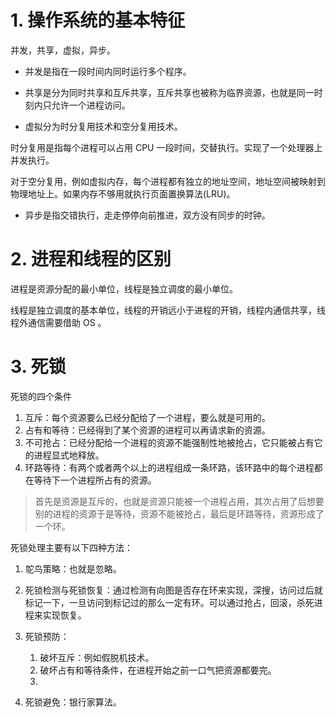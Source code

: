 # 1. 操作系统的基本特征

并发，共享，虚拟，异步。

* 并发是指在一段时间内同时运行多个程序。

* 共享是分为同时共享和互斥共享，互斥共享也被称为临界资源，也就是同一时刻内只允许一个进程访问。

* 虚拟分为时分复用技术和空分复用技术。

时分复用是指每个进程可以占用 CPU 一段时间，交替执行。实现了一个处理器上并发执行。

对于空分复用，例如虚拟内存，每个进程都有独立的地址空间，地址空间被映射到物理地址上。如果内存不够用就执行页面置换算法(LRU)。

* 异步是指交错执行，走走停停向前推进，双方没有同步的时钟。

# 2. 进程和线程的区别

进程是资源分配的最小单位，线程是独立调度的最小单位。

线程是独立调度的基本单位，线程的开销远小于进程的开销，线程内通信共享，线程外通信需要借助 OS 。

# 3. 死锁

死锁的四个条件

1. 互斥：每个资源要么已经分配给了一个进程，要么就是可用的。
2. 占有和等待：已经得到了某个资源的进程可以再请求新的资源。
3. 不可抢占：已经分配给一个进程的资源不能强制性地被抢占，它只能被占有它的进程显式地释放。
4. 环路等待：有两个或者两个以上的进程组成一条环路，该环路中的每个进程都在等待下一个进程所占有的资源。

> 首先是资源是互斥的，也就是资源只能被一个进程占用，其次占用了后想要别的进程的资源于是等待，资源不能被抢占，最后是环路等待，资源形成了一个环。

死锁处理主要有以下四种方法：

1. 鸵鸟策略：也就是忽略。
2. 死锁检测与死锁恢复：通过检测有向图是否存在环来实现，深搜，访问过后就标记一下，一旦访问到标记过的那么一定有环。可以通过抢占，回滚，杀死进程来实现恢复。
3. 死锁预防：
   1. 破坏互斥：例如假脱机技术。
   2. 破坏占有和等待条件，在进程开始之前一口气把资源都要完。
   3. 

4. 死锁避免：银行家算法。



